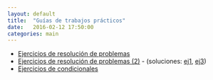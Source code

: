 ```yaml
---
layout: default
title:  "Guías de trabajos prácticos"
date:   2016-02-12 17:50:00
categories: main
---
```


* [Ejercicios de resolución de problemas](files/01-ej_intro.pdf)
* [Ejercicios de resolución de problemas (2)](files/02-ej_intro_2.pdf) - (soluciones: [ej1](soluciones/hipotenusa.cpp), [ej3](soluciones/moto.cpp))
* [Ejercicios de condicionales](files/03-condicionales.pdf)
